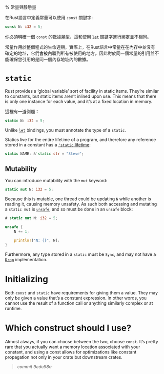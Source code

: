 % 常量與靜態量

在Rust語言中定義常量可以使用 `const` 關鍵字:

```rust
const N: i32 = 5;
```

你必須明確一個 `const` 的數據類型，這和使用 [`let`][let] 關鍵字進行綁定並不相同。

[let]: variable-bindings.html

常量作用於整個程式的生命週期。實際上，在Rust語言中常量在在內存中並沒有確定的地址，它們會被內聯到所有被使用的地方。因此對於同一個常量的引用並不能確保您引用的是同一個內存地址內的數據。

# `static`

Rust provides a ‘global variable’ sort of facility in static items. They’re
similar to constants, but static items aren’t inlined upon use. This means that
there is only one instance for each value, and it’s at a fixed location in
memory.

這裡有一道例題：

```rust
static N: i32 = 5;
```

Unlike [`let`][let] bindings, you must annotate the type of a `static`.

Statics live for the entire lifetime of a program, and therefore any
reference stored in a constant has a [`'static` lifetime][lifetimes]:

```rust
static NAME: &'static str = "Steve";
```

[lifetimes]: lifetimes.html

## Mutability

You can introduce mutability with the `mut` keyword:

```rust
static mut N: i32 = 5;
```

Because this is mutable, one thread could be updating `N` while another is
reading it, causing memory unsafety. As such both accessing and mutating a
`static mut` is [`unsafe`][unsafe], and so must be done in an `unsafe` block:

```rust
# static mut N: i32 = 5;

unsafe {
    N += 1;

    println!("N: {}", N);
}
```

[unsafe]: unsafe.html

Furthermore, any type stored in a `static` must be `Sync`, and may not have
a [`Drop`][drop] implementation.

[drop]: drop.html

# Initializing

Both `const` and `static` have requirements for giving them a value. They may
only be given a value that’s a constant expression. In other words, you cannot
use the result of a function call or anything similarly complex or at runtime.

# Which construct should I use?

Almost always, if you can choose between the two, choose `const`. It’s pretty
rare that you actually want a memory location associated with your constant,
and using a const allows for optimizations like constant propagation not only
in your crate but downstream crates.


> *commit 9eda98a*

